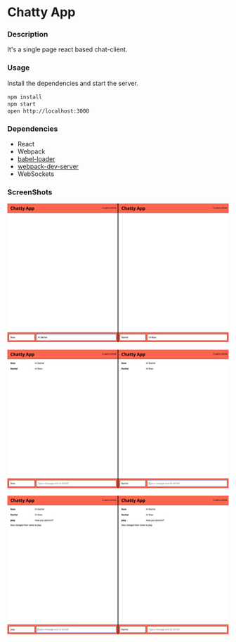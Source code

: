 Chatty App
=====================
### Description
It's a single page react based chat-client.

### Usage
Install the dependencies and start the server.

```
npm install
npm start
open http://localhost:3000
```

### Dependencies

* React
* Webpack
* [babel-loader](https://github.com/babel/babel-loader)
* [webpack-dev-server](https://github.com/webpack/webpack-dev-server)
* WebSockets

### ScreenShots

!["HomePage with 2 active users"](https://github.com/Garima1125/chattyapp/blob/master/screenshots/Homepage%20with%202%20users%20online.png?raw=true)

!["Conversations"](https://github.com/Garima1125/chattyapp/blob/master/screenshots/conversations.png?raw=true)

!["Notifications"](https://github.com/Garima1125/chattyapp/blob/master/screenshots/notification.png?raw=true)